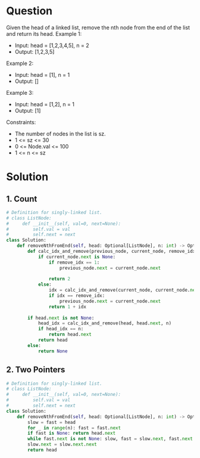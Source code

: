# Question
Given the head of a linked list, remove the nth node from the end of the list and return its head.
Example 1:
* Input: head = [1,2,3,4,5], n = 2
* Output: [1,2,3,5]

Example 2:
* Input: head = [1], n = 1
* Output: []

Example 3:
* Input: head = [1,2], n = 1
* Output: [1]

Constraints:
* The number of nodes in the list is sz.
* 1 <= sz <= 30
* 0 <= Node.val <= 100
* 1 <= n <= sz

# Solution
## 1. Count
```python
# Definition for singly-linked list.
# class ListNode:
#     def __init__(self, val=0, next=None):
#         self.val = val
#         self.next = next
class Solution:
    def removeNthFromEnd(self, head: Optional[ListNode], n: int) -> Optional[ListNode]:
        def calc_idx_and_remove(previous_node, current_node, remove_idx):
            if current_node.next is None:
                if remove_idx == 1:
                    previous_node.next = current_node.next
                    
                return 2
            else:
                idx = calc_idx_and_remove(current_node, current_node.next, remove_idx)
                if idx == remove_idx:
                    previous_node.next = current_node.next
                return 1 + idx
        
        if head.next is not None:
            head_idx = calc_idx_and_remove(head, head.next, n)
            if head_idx == n:
                return head.next
            return head
        else:
            return None
```
## 2. Two Pointers
```python
# Definition for singly-linked list.
# class ListNode:
#     def __init__(self, val=0, next=None):
#         self.val = val
#         self.next = next
class Solution:
    def removeNthFromEnd(self, head: Optional[ListNode], n: int) -> Optional[ListNode]:
        slow = fast = head
        for _ in range(n): fast = fast.next
        if fast is None: return head.next
        while fast.next is not None: slow, fast = slow.next, fast.next
        slow.next = slow.next.next
        return head
```
